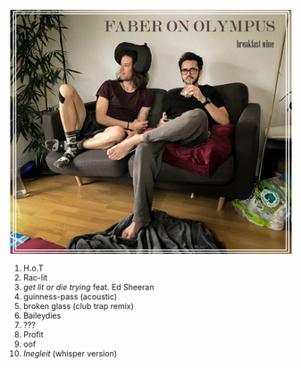 ![](breakfastwine.jpg)
1. H.o.T
2. Rac-lit
3. _get lit or die trying_ feat. Ed Sheeran
3. guinness-pass (acoustic)
5. broken glass (club trap remix)
6. Baileydies
5. ???
6. Profit
7. oof
8. _Inegleit_ (whisper version)